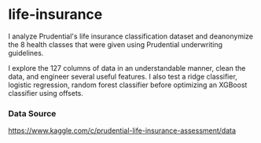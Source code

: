 # life-insurance
I analyze Prudential's life insurance classification dataset and deanonymize the 8 health classes that were given using Prudential underwriting guidelines.

I explore the 127 columns of data in an understandable manner, clean the data, and engineer several useful features. I also test a ridge classifier, logistic regression, random forest classifier before optimizing an XGBoost classifier using offsets.

### Data Source
https://www.kaggle.com/c/prudential-life-insurance-assessment/data
